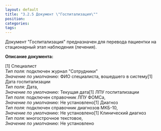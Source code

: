 ```yaml
---
layout: default
title: "3.2.5 Документ \"Госпитализация\""
position: 
categories: 
tags: 
---
```


Документ "Госпитализация" предназначен для перевода пациентки на стационарный этап наблюдения (лечения).

**Описание документа:**

[1] Специалист  
*Тип поля:* подключен журнал "Сотрудники"  
*Значение по умолчанию:* ФИО специалиста, вошедшего в систему[1] Дата госпитализации  
*Тип поля:* Дата,  
*Значение по умолчанию:* Текущая дата[1] ЛПУ госпитализации  
*Тип поля:* подключен справочник ЛПУ ФОМСа,  
*Значение по умолчанию:* Не установлено[1] Диагноз  
*Тип поля:* подключен справочник диагнозов МКБ-10,  
*Значение по умолчанию:* Не установлено[1] Клинический диагноз  
*Тип поля:* многострочное текстовое,  
*Значение по умолчанию:* Не установлено 

